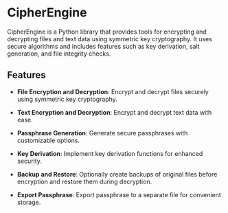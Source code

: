 # CipherEngine

CipherEngine is a Python library that provides tools for encrypting and decrypting files and text data using symmetric key cryptography. It uses secure algorithms and includes features such as key derivation, salt generation, and file integrity checks.

## Features

- **File Encryption and Decryption**: Encrypt and decrypt files securely using symmetric key cryptography.

- **Text Encryption and Decryption**: Encrypt and decrypt text data with ease.

- **Passphrase Generation**: Generate secure passphrases with customizable options.

- **Key Derivation**: Implement key derivation functions for enhanced security.

- **Backup and Restore**: Optionally create backups of original files before encryption and restore them during decryption.

- **Export Passphrase**: Export passphrase to a separate file for convenient storage.

